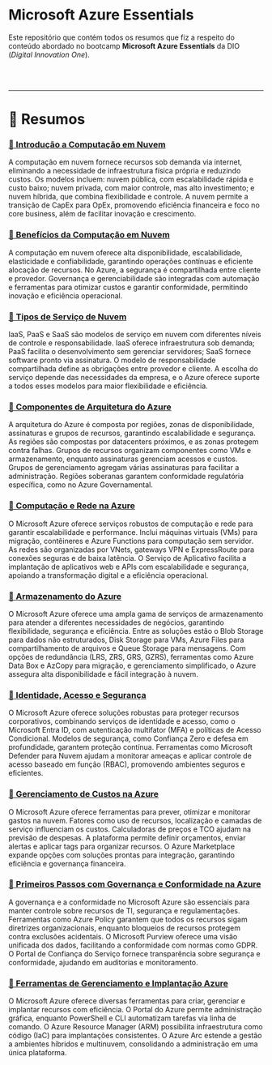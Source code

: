 # **Microsoft Azure Essentials**

Este repositório que contém todos os resumos que fiz a respeito do conteúdo abordado no bootcamp **Microsoft Azure Essentials** da DIO (*Digital Innovation One*).

<br><br>

---

# **📃 Resumos**

### [🔗 Introdução a Computação em Nuvem](Summaries/introduction-to-cloud-computing.md)

A computação em nuvem fornece recursos sob demanda via internet, eliminando a necessidade de infraestrutura física própria e reduzindo custos. Os modelos incluem: nuvem pública, com escalabilidade rápida e custo baixo; nuvem privada, com maior controle, mas alto investimento; e nuvem híbrida, que combina flexibilidade e controle. A nuvem permite a transição de CapEx para OpEx, promovendo eficiência financeira e foco no core business, além de facilitar inovação e crescimento.

### [🔗 Benefícios da Computação em Nuvem](Summaries/benefits-of-cloud-computing.md)

A computação em nuvem oferece alta disponibilidade, escalabilidade, elasticidade e confiabilidade, garantindo operações contínuas e eficiente alocação de recursos. No Azure, a segurança é compartilhada entre cliente e provedor. Governança e gerenciabilidade são integradas com automação e ferramentas para otimizar custos e garantir conformidade, permitindo inovação e eficiência operacional.

### [🔗 Tipos de Serviço de Nuvem](Summaries/cloud-service-types.md)

IaaS, PaaS e SaaS são modelos de serviço em nuvem com diferentes níveis de controle e responsabilidade. IaaS oferece infraestrutura sob demanda; PaaS facilita o desenvolvimento sem gerenciar servidores; SaaS fornece software pronto via assinatura. O modelo de responsabilidade compartilhada define as obrigações entre provedor e cliente. A escolha do serviço depende das necessidades da empresa, e o Azure oferece suporte a todos esses modelos para maior flexibilidade e eficiência.

### [🔗 Componentes de Arquitetura do Azure](Summaries/azure-architecture-components.md)

A arquitetura do Azure é composta por regiões, zonas de disponibilidade, assinaturas e grupos de recursos, garantindo escalabilidade e segurança. As regiões são compostas por datacenters próximos, e as zonas protegem contra falhas. Grupos de recursos organizam componentes como VMs e armazenamento, enquanto assinaturas gerenciam acessos e custos. Grupos de gerenciamento agregam várias assinaturas para facilitar a administração. Regiões soberanas garantem conformidade regulatória específica, como no Azure Governamental.

### [🔗 Computação e Rede na Azure](Summaries/compute-and-network-on-azure.md)

O Microsoft Azure oferece serviços robustos de computação e rede para garantir escalabilidade e performance. Inclui máquinas virtuais (VMs) para migração, contêineres e Azure Functions para computação sem servidor. As redes são organizadas por VNets, gateways VPN e ExpressRoute para conexões seguras e de baixa latência. O Serviço de Aplicativo facilita a implantação de aplicativos web e APIs com escalabilidade e segurança, apoiando a transformação digital e a eficiência operacional.

### [🔗 Armazenamento do Azure](Summaries/azure-storage.md)

O Microsoft Azure oferece uma ampla gama de serviços de armazenamento para atender a diferentes necessidades de negócios, garantindo flexibilidade, segurança e eficiência. Entre as soluções estão o Blob Storage para dados não estruturados, Disk Storage para VMs, Azure Files para compartilhamento de arquivos e Queue Storage para mensagens. Com opções de redundância (LRS, ZRS, GRS, GZRS), ferramentas como Azure Data Box e AzCopy para migração, e gerenciamento simplificado, o Azure assegura alta disponibilidade e fácil integração à nuvem.

### [🔗 Identidade, Acesso e Segurança](Summaries/identity-access-and-security.md)

O Microsoft Azure oferece soluções robustas para proteger recursos corporativos, combinando serviços de identidade e acesso, como o Microsoft Entra ID, com autenticação multifator (MFA) e políticas de Acesso Condicional. Modelos de segurança, como Confiança Zero e defesa em profundidade, garantem proteção contínua. Ferramentas como Microsoft Defender para Nuvem ajudam a monitorar ameaças e aplicar controle de acesso baseado em função (RBAC), promovendo ambientes seguros e eficientes.

### [🔗 Gerenciamento de Custos na Azure](Summaries/cost-management-on-azure.md)

O Microsoft Azure oferece ferramentas para prever, otimizar e monitorar gastos na nuvem. Fatores como uso de recursos, localização e camadas de serviço influenciam os custos. Calculadoras de preços e TCO ajudam na previsão de despesas. A plataforma permite definir orçamentos, enviar alertas e aplicar tags para organizar recursos. O Azure Marketplace expande opções com soluções prontas para integração, garantindo eficiência e governança financeira.

### [🔗 Primeiros Passos com Governança e Conformidade na Azure](Summaries/get-started-with-governance-and-compliance-on-azure.md)

A governança e a conformidade no Microsoft Azure são essenciais para manter controle sobre recursos de TI, segurança e regulamentações. Ferramentas como Azure Policy garantem que todos os recursos sigam diretrizes organizacionais, enquanto bloqueios de recursos protegem contra exclusões acidentais. O Microsoft Purview oferece uma visão unificada dos dados, facilitando a conformidade com normas como GDPR. O Portal de Confiança do Serviço fornece transparência sobre segurança e conformidade, ajudando em auditorias e monitoramento.

### [🔗 Ferramentas de Gerenciamento e Implantação Azure](Summaries/azure-deployment-and-management-tools.md)

O Microsoft Azure oferece diversas ferramentas para criar, gerenciar e implantar recursos com eficiência. O Portal do Azure permite administração gráfica, enquanto PowerShell e CLI automatizam tarefas via linha de comando. O Azure Resource Manager (ARM) possibilita infraestrutura como código (IaC) para implantações consistentes. O Azure Arc estende a gestão a ambientes híbridos e multinuvem, consolidando a administração em uma única plataforma.